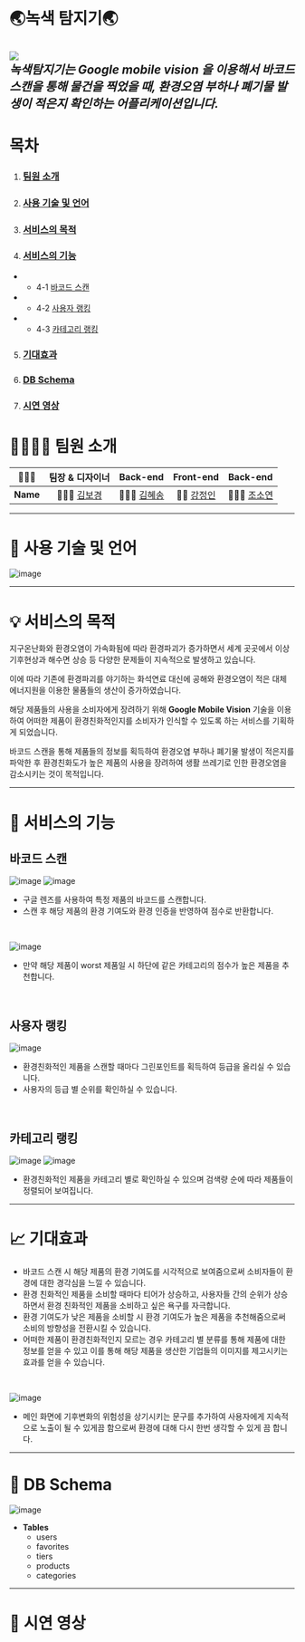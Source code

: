 # 🌏녹색 탐지기🌏
![](https://images.velog.io/images/sophia5460/post/a9077c0f-77ec-49bf-9e94-14e417732c03/image.png)
<br>
*녹색탐지기는 Google mobile vision 을 이용해서 바코드 스캔을 통해 물건을 찍었을 때, 환경오염 부하나 폐기물 발생이 적은지 확인하는 어플리케이션입니다.*
---
# 목차

1. ### [팀원 소개](#-팀원-소개)
2. ### [사용 기술 및 언어](#-사용-기술-및-언어)
3. ### [서비스의 목적](#-서비스의-목적)
4. ### [서비스의 기능](#-서비스의-기능)

- - 4-1 [바코드 스캔](#-바코드-스캔)
- - 4-2 [사용자 랭킹](#-사용자-랭킹)
- - 4-3 [카테고리 랭킹](#-카테고리-랭킹)

5. ### [기대효과](#-기대효과)
6. ### [DB Schema](#-DB-Schema)
7. ### [시연 영상](#-시연-영상)

# 👨‍👩‍👧‍👦 팀원 소개

|    👨‍👨‍👧    |                        팀장 & 디자이너                        |                             Back-end                              |                        Front-end                        |                             Back-end                             |
| :------: | :------------------------------------------------: | :------------------------------------------------------------: | :-----------------------------------------------: | :---------------------------------------------------------: |
| **Name** |      👩🏻‍💻 [김보경](https://github.com/lauvsong)      |            👩🏻‍💻 [김혜송](https://github.com/lauvsong)            | 👨‍💻  [강정인](https://github.com/SeunghyeonJeon) |        👩🏻‍💻 [조소연](https://github.com/algosipdahack)         |
---
# 🧨 사용 기술 및 언어
![image](https://user-images.githubusercontent.com/84591000/152616783-814528eb-6170-49cc-917d-8142611944bf.png)

---
# 💡 서비스의 목적

지구온난화와 환경오염이 가속화됨에 따라 환경파괴가 증가하면서 세계 곳곳에서 이상 기후현상과 해수면 상승 등 다양한 문제들이 지속적으로 발생하고 있습니다.

이에 따라 기존에 환경파괴를 야기하는 화석연료 대신에 공해와 환경오염이 적은 대체 에너지원을 이용한 물품들의 생산이 증가하였습니다. 

해당 제품들의 사용을 소비자에게 장려하기 위해 **Google Mobile Vision** 기술을 이용하여 어떠한 제품이 환경친화적인지를 소비자가 인식할 수 있도록 하는 서비스를 기획하게 되었습니다. 

바코드 스캔을 통해 제품들의 정보를 획득하여 환경오염 부하나 폐기물 발생이 적은지를 파악한 후 환경친화도가 높은 제품의 사용을 장려하여 생활 쓰레기로 인한 환경오염을 감소시키는 것이 목적입니다. 

---

# 🎨 서비스의 기능
## 바코드 스캔
![image](https://user-images.githubusercontent.com/84591000/152616835-123725de-f421-498d-b7bc-82b456de7ba8.png)
![image](https://user-images.githubusercontent.com/84591000/152616850-0abbc7f5-7e4f-42b4-87fc-f091ba19ebea.png)
<br>
- 구글 렌즈를 사용하여 특정 제품의 바코드를 스캔합니다.
- 스캔 후 해당 제품의 환경 기여도와 환경 인증을 반영하여 점수로 반환합니다.
<br>

![image](https://user-images.githubusercontent.com/84591000/152616920-6939eeec-ff39-4d06-9263-3660fe8321ad.png)
- 만약 해당 제품이 worst 제품일 시 하단에 같은 카테고리의 점수가 높은 제품을 추천합니다.
<br>

## 사용자 랭킹
![image](https://user-images.githubusercontent.com/84591000/152616948-b9cc3448-231d-45c5-80c0-a44eebc52b62.png)
- 환경친화적인 제품을 스캔할 때마다 그린포인트를 획득하여 등급을 올리실 수 있습니다.
- 사용자의 등급 별 순위를 확인하실 수 있습니다.
<br>

## 카테고리 랭킹
![image](https://user-images.githubusercontent.com/84591000/152617034-ffe3f26c-8c1a-4772-9461-3691828411cd.png)
![image](https://user-images.githubusercontent.com/84591000/152616998-f1badb0e-6fad-4d5b-8426-3ffedcc1efb0.png)
- 환경친화적인 제품을 카테고리 별로 확인하실 수 있으며 검색량 순에 따라 제품들이 정렬되어 보여집니다.
---
# 📈 기대효과
- 바코드 스캔 시 해당 제품의 환경 기여도를 시각적으로 보여줌으로써 소비자들이 환경에 대한 경각심을 느낄 수 있습니다.
- 환경 친화적인 제품을 소비할 때마다 티어가 상승하고, 사용자들 간의 순위가 상승하면서 환경 친화적인 제품을 소비하고 싶은 욕구를 자극합니다.
- 환경 기여도가 낮은 제품을 소비할 시 환경 기여도가 높은 제품을 추천해줌으로써 소비의 방향성을 전환시킬 수 있습니다.
- 어떠한 제품이 환경친화적인지 모르는 경우 카테고리 별 분류를 통해 제품에 대한 정보를 얻을 수 있고 이를 통해 해당 제품을 생산한 기업들의 이미지를 제고시키는 효과를 얻을 수 있습니다.
<br>

![image](https://user-images.githubusercontent.com/84591000/152617238-66ccaae2-9e68-4119-a295-83fa586102b2.png)
- 메인 화면에 기후변화의 위험성을 상기시키는 문구를 추가하여 사용자에게 지속적으로 노출이 될 수 있게끔 함으로써 환경에 대해 다시 한번 생각할 수 있게 끔 합니다.
- ---
# 🧾 DB Schema
![image](https://user-images.githubusercontent.com/84591000/152617402-88cafb46-626f-418b-bf63-016fddd726e1.png)
- **Tables**
    - users
    - favorites
    - tiers
    - products
    - categories
- ---
# 🎥 시연 영상
